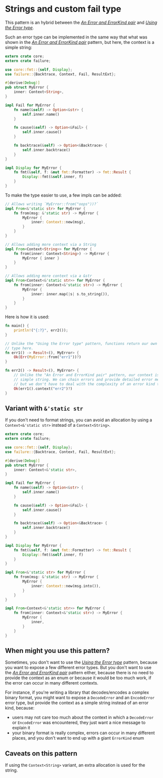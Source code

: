 # Strings and custom fail type

This pattern is an hybrid between the [_An Error and ErrorKind pair_](./error-errorkind.md) and
[_Using the Error type_](./use-error.md).

Such an error type can be implemented in the same way that what was shown in
the [_An Error and ErrorKind pair_](./error-errorkind.md) pattern, but here, the context is a
simple string:

```rust
extern crate core;
extern crate failure;

use core::fmt::{self, Display};
use failure::{Backtrace, Context, Fail, ResultExt};

#[derive(Debug)]
pub struct MyError {
    inner: Context<String>,
}

impl Fail for MyError {
    fn name(&self) -> Option<&str> {
        self.inner.name()
    }

    fn cause(&self) -> Option<&Fail> {
        self.inner.cause()
    }

    fn backtrace(&self) -> Option<&Backtrace> {
        self.inner.backtrace()
    }
}

impl Display for MyError {
    fn fmt(&self, f: &mut fmt::Formatter) -> fmt::Result {
        Display::fmt(&self.inner, f)
    }
}
```

To make the type easier to use, a few impls can be added:

```rust
// Allows writing `MyError::from("oops"))?`
impl From<&'static str> for MyError {
    fn from(msg: &'static str) -> MyError {
        MyError {
            inner: Context::new(msg),
        }
    }
}

// Allows adding more context via a String
impl From<Context<String>> for MyError {
    fn from(inner: Context<String>) -> MyError {
        MyError { inner }
    }
}

// Allows adding more context via a &str
impl From<Context<&'static str>> for MyError {
    fn from(inner: Context<&'static str>) -> MyError {
        MyError {
            inner: inner.map(|s| s.to_string()),
        }
    }
}
```

Here is how it is used:

```rust
fn main() {
    println!("{:?}", err2());
}

// Unlike the "Using the Error type" pattern, functions return our own error
// type here.
fn err1() -> Result<(), MyError> {
    Ok(Err(MyError::from("err1"))?)
}

fn err2() -> Result<(), MyError> {
    // Unlike the "An Error and ErrorKind pair" pattern, our context is a
    // simple string. We can chain errors and provide detailed error messages,
    // but we don't have to deal with the complexity of an error kind type
    Ok(err1().context("err2")?)
}
```

## Variant with `&'static str`

If you don't need to format strings, you can avoid an
allocation by using a `Context<&'static str>` instead of a
`Context<String>`.

```rust
extern crate core;
extern crate failure;

use core::fmt::{self, Display};
use failure::{Backtrace, Context, Fail, ResultExt};

#[derive(Debug)]
pub struct MyError {
    inner: Context<&'static str>,
}

impl Fail for MyError {
    fn name(&self) -> Option<&str> {
        self.inner.name()
    }

    fn cause(&self) -> Option<&Fail> {
        self.inner.cause()
    }

    fn backtrace(&self) -> Option<&Backtrace> {
        self.inner.backtrace()
    }
}

impl Display for MyError {
    fn fmt(&self, f: &mut fmt::Formatter) -> fmt::Result {
        Display::fmt(&self.inner, f)
    }
}

impl From<&'static str> for MyError {
    fn from(msg: &'static str) -> MyError {
        MyError {
            inner: Context::new(msg.into()),
        }
    }
}

impl From<Context<&'static str>> for MyError {
    fn from(inner: Context<&'static str>) -> MyError {
        MyError {
            inner,
        }
    }
}
```

## When might you use this pattern?

Sometimes, you don't want to use the [_Using the Error type_](./use-error.md)
pattern, because you want to expose a few different error types. But you don't
want to use the [_An Error and ErrorKind pair_](./error-errorkind.md) pattern
either, because there is no need to provide the context as an enum or because
it would be too much work, if the error can occur in many different contexts.

For instance, if you're writing a library that decodes/encodes a complex binary
format, you might want to expose a `DecodeError` and an `EncodeError` error
type, but provide the context as a simple string instead of an error kind, because:

- users may not care too much about the context in which a `DecodeError` or
  `EncodeError` was encountered, they just want a nice message to explain it
- your binary format is really complex, errors can occur in many different
  places, and you don't want to end up with a giant `ErrorKind` enum


## Caveats on this pattern

If using the `Context<String>` variant, an extra allocation is used for the string.
